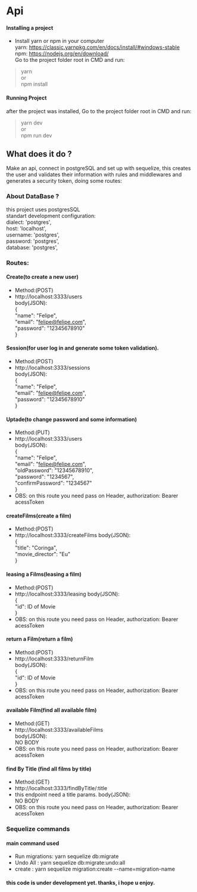 # Api

#### Installing a project
* Install yarn or npm in your computer <br/>
yarn: https://classic.yarnpkg.com/en/docs/install/#windows-stable <br/>
npm: https://nodejs.org/en/download/ <br/>
Go to the project folder root in CMD and run: <br/>
> yarn  <br/>
or <br/>
> npm install <br/>

#### Running Project
after the project was installed, Go to the project folder root in CMD and run: <br/>
> yarn dev <br/>
or <br/>
> npm run dev <br/>


## What does it do ?
Make an api, connect in postgreSQL and set up with sequelize,
this creates the user and validates their information with rules and middlewares and generates a security token,
doing some routes:

### About DataBase ?
this project uses postgresSQL <br/>
standart development configuration: <br/>
  dialect: 'postgres',<br/>
  host: 'localhost',<br/>
  username: 'postgres',<br/>
  password: 'postgres',<br/>
  database: 'postgres',<br/>

### Routes:

 #### Create(to create a new user)
 * Method:(POST)<br/>
 * http://localhost:3333/users <br/>
 body(JSON):<br/>
{ <br/>
	"name": "Felipe",<br/>
	"email": "felipe@felipe.com",<br/>
	"password": "12345678910"<br/>
}<br/>

 #### Session(for user log in and generate some token validation).
 * Method:(POST)<br/>
 * http://localhost:3333/sessions<br/>
 body(JSON):<br/>
 {<br/>
	"name": "Felipe",<br/>
	"email": "felipe@felipe.com",<br/>
	"password": "12345678910"<br/>
}<br/>

 #### Uptade(to change password and some information)
 * Method:(PUT)<br/>
 * http://localhost:3333/users<br/>
 body(JSON):<br/>
{<br/>
	"name": "Felipe",<br/>
	"email": "felipe@felipe.com",<br/>
	"oldPassword": "12345678910",<br/>
	"password": "1234567",<br/>
	"confirmPassword": "1234567"<br/>
}
* OBS: on this route you need pass on Header, authorization:  Bearer acessToken

 #### createFilms(create a film)
 * Method:(POST)<br/>
 * http://localhost:3333/createFilms
 body(JSON):<br/>
 { <br/>
		"title": "Coringa",<br/>
   		"movie_director": "Eu"<br/>
}<br/>

 #### leasing a Films(leasing a film)
 * Method:(POST)<br/>
 * http://localhost:3333/leasing
 body(JSON):<br/>
 { <br/>
		"id":  ID of Movie <br/>
}<br/>
* OBS: on this route you need pass on Header, authorization:  Bearer acessToken

 #### return a Film(return a film)
 * Method:(POST)<br/>
 * http://localhost:3333/returnFilm <br/>
 body(JSON):<br/>
 { <br/>
		"id":  ID of Movie <br/>
}<br/>
* OBS: on this route you need pass on Header, authorization:  Bearer acessToken

 #### available Film(find all available film)
 * Method:(GET)<br/>
 * http://localhost:3333/availableFilms <br/>
 body(JSON):<br/>
 NO BODY
* OBS: on this route you need pass on Header, authorization:  Bearer acessToken

 #### find By Title (find all films by title)
 * Method:(GET)<br/>
 * http://localhost:3333/findByTitle/:title <br/>
 * this endpoint need a title params.
 body(JSON):<br/>
 NO BODY
* OBS: on this route you need pass on Header, authorization:  Bearer acessToken


### Sequelize commands
#### main command used
* Run migrations: yarn sequelize db:migrate
* Undo All : yarn sequelize db:migrate:undo:all 
* create : yarn sequelize migration:create --name=migration-name

 #### this code is under development yet. thanks, i hope u enjoy.





